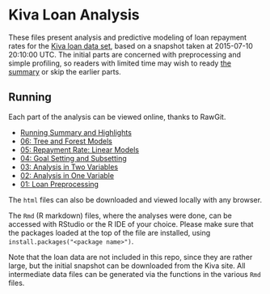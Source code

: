 Kiva Loan Analysis
=================================

These files present analysis and predictive modeling of loan repayment rates for the [Kiva loan data set](http://build.kiva.org/docs/data/snapshots), based on a snapshot taken at 2015-07-10 20:10:00 UTC. The initial parts are concerned with preprocessing and simple profiling, so readers with limited time may wish to ready [the summary](https://cdn.rawgit.com/yourdon/kiva-loans/c92cc58fa86c00be2a9933eb0618a1517527d497/Running_Summary_and_Highlights.html) or skip the earlier parts. 

Running
-------

Each part of the analysis can be viewed online, thanks to RawGit.

* [Running Summary and Highlights](https://cdn.rawgit.com/yourdon/kiva-loans/c92cc58fa86c00be2a9933eb0618a1517527d497/Running_Summary_and_Highlights.html)
* [06: Tree and Forest Models](https://cdn.rawgit.com/yourdon/kiva-loans/c92cc58fa86c00be2a9933eb0618a1517527d497/06-Tree_and_Forest_Models.html)
* [05: Repayment Rate: Linear Models](https://cdn.rawgit.com/yourdon/kiva-loans/c92cc58fa86c00be2a9933eb0618a1517527d497/05-Repayment_Rate_Linear_Models.html)
* [04: Goal Setting and Subsetting](https://cdn.rawgit.com/yourdon/kiva-loans/c92cc58fa86c00be2a9933eb0618a1517527d497/04-Goal_Setting_and_Subsetting.html)
* [03: Analysis in Two Variables](https://cdn.rawgit.com/yourdon/kiva-loans/3afb39154ed81c94f782147cd6c0d3e18cb96ff8/03-Analysis_in_Two_Variables.html)
* [02: Analysis in One Variable](https://cdn.rawgit.com/yourdon/kiva-loans/3afb39154ed81c94f782147cd6c0d3e18cb96ff8/02-Analysis_in_One_Variable.html)
* [01: Loan Preprocessing](https://cdn.rawgit.com/yourdon/kiva-loans/c92cc58fa86c00be2a9933eb0618a1517527d497/01-Loan_Preprocessing.html)

The `html` files can also be downloaded and viewed locally with any browser.

The `Rmd` (R markdown) files, where the analyses were done, can be accessed with RStudio or the R IDE of your choice. Please make sure that the packages loaded at the top of the file are installed, using `install.packages("<package name>")`.

Note that the loan data are not included in this repo, since they are rather large, but the initial snapshot can be downloaded from the Kiva site. All intermediate data files can be generated via the functions in the various `Rmd` files.